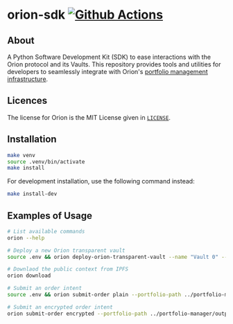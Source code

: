 # orion-sdk [![Github Actions][gha-badge]][gha]

[gha]: https://github.com/OrionFinanceAI/orion-sdk/actions
[gha-badge]: https://github.com/OrionFinanceAI/orion-sdk/actions/workflows/build.yml/badge.svg

## About

A Python Software Development Kit (SDK) to ease interactions with the Orion protocol and its Vaults. This repository provides tools and utilities for developers to seamlessly integrate with Orion's [portfolio management infrastructure](https://github.com/OrionFinanceAI/protocol).

## Licences

The license for Orion is the MIT License given in [`LICENSE`](./LICENSE).

## Installation

```bash
make venv
source .venv/bin/activate
make install
```

For development installation, use the following command instead:

```bash
make install-dev
```

## Examples of Usage

```bash
# List available commands
orion --help

# Deploy a new Orion transparent vault
source .env && orion deploy-orion-transparent-vault --name "Vault 0" --symbol "V0"

# Downlaod the public context from IPFS
orion download

# Submit an order intent
source .env && orion submit-order plain --portfolio-path ../portfolio-manager/output/optimized/1.parquet

# Submit an encrypted order intent
orion submit-order encrypted --portfolio-path ../portfolio-manager/output/optimized/1.parquet --fuzz
```
